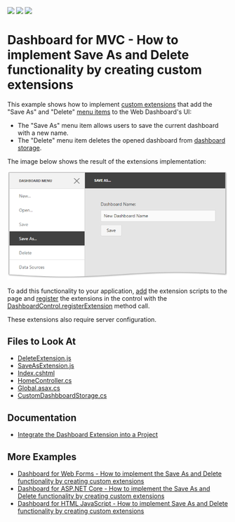 <!-- default badges list -->
![](https://img.shields.io/endpoint?url=https://codecentral.devexpress.com/api/v1/VersionRange/128579361/21.2.1%2B)
[![](https://img.shields.io/badge/Open_in_DevExpress_Support_Center-FF7200?style=flat-square&logo=DevExpress&logoColor=white)](https://supportcenter.devexpress.com/ticket/details/T504201)
[![](https://img.shields.io/badge/📖_How_to_use_DevExpress_Examples-e9f6fc?style=flat-square)](https://docs.devexpress.com/GeneralInformation/403183)
<!-- default badges end -->
# Dashboard for MVC - How to implement Save As and Delete functionality by creating custom extensions

This example shows how to implement [custom extensions](https://docs.devexpress.com/Dashboard/117543) that add the "Save As" and "Delete" [menu items](https://docs.devexpress.com/Dashboard/117444) to the Web Dashboard's UI:

* The "Save As" menu item allows users to save the current dashboard with a new name.
* The "Delete" menu item deletes the opened dashboard from [dashboard storage](https://docs.devexpress.com/Dashboard/116299).

The image below shows the result of the extensions implementation:

![](readme.png)

To add this functionality to your application, [add](./CS/MVC_WebDashboard/Views/Home/Index.cshtml#L5-L6) the extension scripts to the page and [register](./CS/MVC_WebDashboard/Views/Home/Index.cshtml#L16-L17) the extensions in the control with the [DashboardControl.registerExtension](https://docs.devexpress.com/Dashboard/js-DevExpress.Dashboard.DashboardControl?p=netframework#js_devexpress_dashboard_dashboardcontrol_registerextension_extensions_) method call. 

These extensions also require server configuration.

<!-- default file list -->
## Files to Look At

* [DeleteExtension.js](./CS/MVC_WebDashboard/Scripts/DeleteExtension.js)
* [SaveAsExtension.js](./CS/MVC_WebDashboard/Scripts/SaveAsExtension.js)
* [Index.cshtml](./CS/MVC_WebDashboard/Views/Home/Index.cshtml)
* [HomeController.cs](./CS/MVC_WebDashboard/Controllers/HomeController.cs#L20-L24)
* [Global.asax.cs](./CS/MVC_WebDashboard/Global.asax.cs#L18)
* [CustomDashbboardStorage.cs](./CS/MVC_WebDashboard/Models/CustomDashboardStorage.cs#L11-L15)
<!-- default file list end -->

## Documentation 

- [Integrate the Dashboard Extension into a Project](https://docs.devexpress.com/Dashboard/116420/web-dashboard/aspnet-mvc-dashboard-extension/integrate-the-dashboard-extension-into-a-project)

## More Examples

- [Dashboard for Web Forms - How to implement the Save As and Delete functionality by creating custom extensions](https://github.com/DevExpress-Examples/web-dashboard-how-to-implement-save-as-and-delete-by-creating-custom-extensions-t466761)
- [Dashboard for ASP.NET Core - How to implement the Save As and Delete functionality by creating custom extensions](https://github.com/DevExpress-Examples/aspnet-core-dashboard-how-to-implement-the-save-as-and-delete-functionality-by-creating-cu-t601084)
- [Dashboard for HTML JavaScript - How to implement Save As and Delete functionality by creating custom extensions](https://github.com/DevExpress-Examples/DashboardCoreAngularSaveAsExtension)
